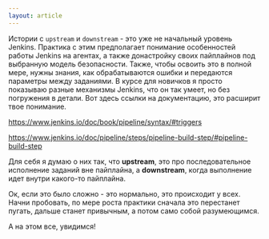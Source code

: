 ```yaml
---
layout: article
---
```

Истории с `upstream` и `downstream` - это уже не начальный уровень Jenkins. Практика с этим предполагает понимание особенностей работы Jenkins на агентах, а также донастройку своих пайплайнов под выбранную модель безопасности. Также, чтобы освоить это в полной мере, нужны знания, как обрабатываются ошибки и передаются параметры между заданиями. В курсе для новичков я просто показываю разные механизмы Jenkins, что он так умеет, но без погружения в детали. Вот здесь ссылки на документацию, это расширит твое понимание.

https://www.jenkins.io/doc/book/pipeline/syntax/#triggers

https://www.jenkins.io/doc/pipeline/steps/pipeline-build-step/#pipeline-build-step

Для себя я думаю о них так, что **upstream**, это про последовательное исполнение заданий вне пайплайна, а **downstream**, когда выполнение идет внутри какого-то пайплайна.

Ок, если это было сложно - это нормально, это происходит у всех. Начни пробовать, по мере роста практики сначала это перестанет пугать, дальше станет привычным, а потом само собой разумеющимся.

А на этом все, увидимся!
